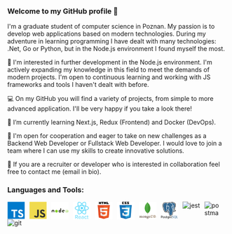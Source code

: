 ### Welcome to my GitHub profile 👋


I'm a graduate student of computer science in Poznan. My passion is to develop web applications based on modern technologies. During my adventure in learning programming I have dealt with many technologies: .Net, Go or Python, but in the Node.js environment I found myself the most. 




🚀 I'm interested in further development in the Node.js environment. I'm actively expanding my knowledge in this field to meet the demands of modern projects. I'm open to continuous learning and working with JS frameworks and tools I haven't dealt with before.

💻 On my GitHub you will find a variety of projects, from simple to more advanced application. I'll be very happy if you take a look there!

🌱 I’m currently learning Next.js, Redux (Frontend) and Docker (DevOps).

🤝 I'm open for cooperation and eager to take on new challenges as a Backend Web Developer or Fullstack Web Developer. I would love to join a team where I can use my skills to create innovative solutions.

💬 If you are a recruiter or developer who is interested in collaboration feel free to contact me (email in bio).


<h3 align="left">Languages and Tools:</h3>
<img align="left" src="https://raw.githubusercontent.com/devicons/devicon/master/icons/typescript/typescript-original.svg" alt="typescript" width="40" height="40" style="padding-right:10px;"/>
<img align="left" src="https://raw.githubusercontent.com/devicons/devicon/master/icons/javascript/javascript-original.svg" alt="javascript" width="40" height="40" style="padding-right:10px;"/> 
<img align="left" src="https://raw.githubusercontent.com/devicons/devicon/master/icons/nodejs/nodejs-original-wordmark.svg" alt="nodejs" width="40" height="40" style="padding-right:10px;"/>  
<img align="left" src="https://raw.githubusercontent.com/devicons/devicon/master/icons/react/react-original-wordmark.svg" alt="react" width="40" height="40" style="padding-right:10px;"/>  
<img align="left" src="https://raw.githubusercontent.com/devicons/devicon/master/icons/html5/html5-original-wordmark.svg" alt="html5" width="40" height="40" style="padding-right:10px;"/> 
<img align="left" src="https://raw.githubusercontent.com/devicons/devicon/master/icons/css3/css3-original-wordmark.svg" alt="css3" width="40" height="40" style="padding-right:10px;"/>  
<img align="left" src="https://raw.githubusercontent.com/devicons/devicon/master/icons/mongodb/mongodb-original-wordmark.svg" alt="mongodb" width="40" height="40" style="padding-right:10px;"/>  
<img align="left" src="https://raw.githubusercontent.com/devicons/devicon/master/icons/postgresql/postgresql-original-wordmark.svg" alt="postgresql" width="40" height="40" style="padding-right:10px;"/> 
<img align="left" src="https://www.vectorlogo.zone/logos/jestjsio/jestjsio-icon.svg" alt="jest" width="40" height="40" style="padding-right:10px;"/>  
<img align="left" src="https://www.vectorlogo.zone/logos/getpostman/getpostman-icon.svg" alt="postman" width="40" height="40" style="padding-right:10px;"/>  
<img align="left" src="https://www.vectorlogo.zone/logos/git-scm/git-scm-icon.svg" alt="git" width="40" height="40" style="padding-right:10px;" style="padding-right:10px;"/>


<!--
**victor-code19/victor-code19** is a ✨ _special_ ✨ repository because its `README.md` (this file) appears on your GitHub profile.

Here are some ideas to get you started:

- 🔭 I’m currently working on ...
- 🌱 I’m currently learning ...
- 👯 I’m looking to collaborate on ...
- 🤔 I’m looking for help with ...
- 💬 Ask me about ...
- 📫 How to reach me: ...
- 😄 Pronouns: ...
- ⚡ Fun fact: ...
-->
